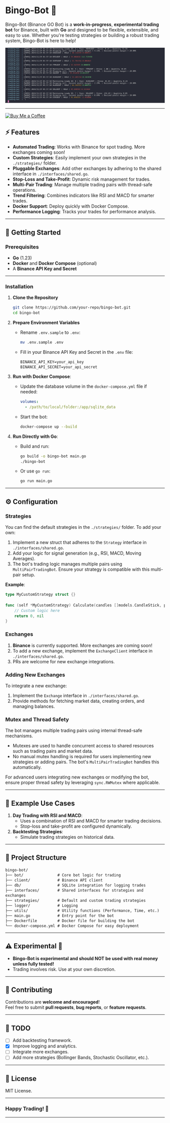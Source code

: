 

# Bingo-Bot 🚀
Bingo-Bot (Binance GO Bot) is a **work-in-progress**, **experimental trading bot** for Binance, built with **Go** and designed to be flexible, extensible, and easy to use. Whether you're testing strategies or building a robust trading system, Bingo-Bot is here to help!

![Bingo-Bot Preview](https://raw.githubusercontent.com/M1chlCZ/bingo-bot/refs/heads/main/github_assets/screenshot.png)

---

<a href="https://www.buymeacoffee.com/xDujIfYZVt" target="_blank">
    <img src="https://cdn.buymeacoffee.com/buttons/v2/default-yellow.png" alt="Buy Me a Coffee" width="150"/>
</a>

## ⚡ Features
- **Automated Trading**: Works with Binance for spot trading. More exchanges coming soon!
- **Custom Strategies**: Easily implement your own strategies in the `./strategies/` folder.
- **Pluggable Exchanges**: Add other exchanges by adhering to the shared interface in `./interfaces/shared.go`.
- **Stop-Loss and Take-Profit**: Dynamic risk management for trades.
- **Multi-Pair Trading**: Manage multiple trading pairs with thread-safe operations.
- **Trend Filtering**: Combines indicators like RSI and MACD for smarter trades.
- **Docker Support**: Deploy quickly with Docker Compose.
- **Performance Logging**: Tracks your trades for performance analysis.

---

## 🚀 Getting Started

### Prerequisites
- **Go** (1.23)
- **Docker** and **Docker Compose** (optional)
- A **Binance API Key and Secret**

---

### Installation
1. **Clone the Repository**
   ```bash
   git clone https://github.com/your-repo/bingo-bot.git
   cd bingo-bot
   ```

2. **Prepare Environment Variables**
    - Rename `.env.sample` to `.env`:
      ```bash
      mv .env.sample .env
      ```
    - Fill in your Binance API Key and Secret in the `.env` file:
      ```env
      BINANCE_API_KEY=your_api_key
      BINANCE_API_SECRET=your_api_secret
      ```

3. **Run with Docker Compose**:
    - Update the database volume in the `docker-compose.yml` file if needed:
      ```yaml
      volumes:
        - /path/to/local/folder:/app/sqlite_data
      ```
    - Start the bot:
      ```bash
      docker-compose up --build
      ```

4. **Run Directly with Go**:
    - Build and run:
      ```bash
      go build -o bingo-bot main.go
      ./bingo-bot
      ```
    - Or use `go run`:
      ```bash
      go run main.go
      ```

---

## ⚙️ Configuration

### Strategies

You can find the default strategies in the `./strategies/` folder. To add your own:
1. Implement a new struct that adheres to the `Strategy` interface in `./interfaces/shared.go`.
2. Add your logic for signal generation (e.g., RSI, MACD, Moving Averages).
3. The bot's trading logic manages multiple pairs using `MultiPairTradingBot`. Ensure your strategy is compatible with this multi-pair setup.

**Example**:
```go
type MyCustomStrategy struct {}

func (self *MyCustomStrategy) Calculate(candles []models.CandleStick, pair string, trend bool) (int, error) {
    // Custom logic here
    return 0, nil
}
```

### Exchanges
1. **Binance** is currently supported. More exchanges are coming soon!
2. To add a new exchange, implement the `ExchangeClient` interface in `./interfaces/shared.go`.
3. PRs are welcome for new exchange integrations.

### Adding New Exchanges
To integrate a new exchange:
1. Implement the `Exchange` interface in `./interfaces/shared.go`.
2. Provide methods for fetching market data, creating orders, and managing balances.

### Mutex and Thread Safety

The bot manages multiple trading pairs using internal thread-safe mechanisms.
- Mutexes are used to handle concurrent access to shared resources such as trading pairs and market data.
- No manual mutex handling is required for users implementing new strategies or adding pairs. The bot's `MultiPairTradingBot` handles this automatically.

For advanced users integrating new exchanges or modifying the bot, ensure proper thread safety by leveraging `sync.RWMutex` where applicable.

---

## 🌟 Example Use Cases
1. **Day Trading with RSI and MACD**:
    - Uses a combination of RSI and MACD for smarter trading decisions.
    - Stop-loss and take-profit are configured dynamically.
2. **Backtesting Strategies**:
    - Simulate trading strategies on historical data.

---

## 📂 Project Structure

```plaintext
bingo-bot/
├── bot/               # Core bot logic for trading
├── client/            # Binance API client
├── db/                # SQLite integration for logging trades
├── interfaces/        # Shared interfaces for strategies and exchanges
├── strategies/        # Default and custom trading strategies
├── logger/            # Logging
├── utils/             # Utility functions (Performance, Time, etc.)
├── main.go            # Entry point for the bot
├── Dockerfile         # Docker file for building the bot
└── docker-compose.yml # Docker Compose for easy deployment
```

---

## ⚠️ Experimental 🚨
- **Bingo-Bot is experimental and should NOT be used with real money unless fully tested!**
- Trading involves risk. Use at your own discretion.

---

## 🤝 Contributing
Contributions are **welcome and encouraged**!  
Feel free to submit **pull requests**, **bug reports**, or **feature requests**.

---

## 🔧 TODO
- [ ] Add backtesting framework.
- [x] Improve logging and analytics.
- [ ] Integrate more exchanges.
- [ ] Add more strategies (Bollinger Bands, Stochastic Oscillator, etc.).

---

## 📜 License
MIT License.

---

### Happy Trading! 🚀

---